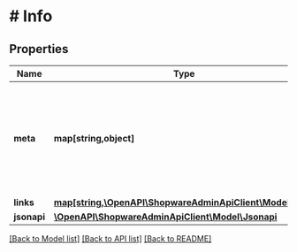 # # Info

## Properties

Name | Type | Description | Notes
------------ | ------------- | ------------- | -------------
**meta** | **map[string,object]** | Non-standard meta-information that can not be represented as an attribute or relationship. |
**links** | [**map[string,\OpenAPI\ShopwareAdminApiClient\Model\Link]**](Link.md) |  | [optional]
**jsonapi** | [**\OpenAPI\ShopwareAdminApiClient\Model\Jsonapi**](Jsonapi.md) |  | [optional]

[[Back to Model list]](../../README.md#models) [[Back to API list]](../../README.md#endpoints) [[Back to README]](../../README.md)
